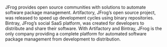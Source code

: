 JFrog provides open source communities with solutions to automate software package management.
Artifactory, JFrog’s open source project, was released to speed up development cycles using binary repositories.
Bintray, JFrog’s social SaaS platform, was created for developers to distribute and share their software.
With Artifactory and Bintray, JFrog is the only company providing a complete platform for automated software package management from development to distribution.